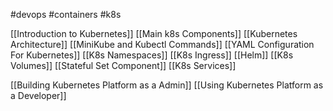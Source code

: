 #devops #containers #k8s 

[[Introduction to Kubernetes]]
[[Main k8s Components]]
[[Kubernetes Architecture]]
[[MiniKube and Kubectl Commands]]
[[YAML Configuration For Kubernetes]]
[[K8s Namespaces]]
[[K8s Ingress]]
[[Helm]]
[[K8s Volumes]]
[[Stateful Set Component]]
[[K8s Services]]

[[Building Kubernetes Platform as a Admin]]
[[Using Kubernetes Platform as a Developer]]

